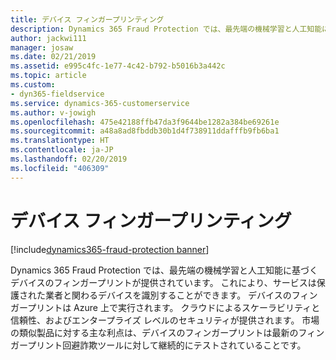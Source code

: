 ```yaml
---
title: デバイス フィンガープリンティング
description: Dynamics 365 Fraud Protection では、最先端の機械学習と人工知能に基づくデバイスのフィンガープリントが提供されています。
author: jackwi111
manager: josaw
ms.date: 02/21/2019
ms.assetid: e995c4fc-1e77-4c42-b792-b5016b3a442c
ms.topic: article
ms.custom:
- dyn365-fieldservice
ms.service: dynamics-365-customerservice
ms.author: v-jowigh
ms.openlocfilehash: 475e42188ffb47da3f9644be1282a384be69261e
ms.sourcegitcommit: a48a8ad8fbddb30b1d4f738911ddafffb9fb6ba1
ms.translationtype: HT
ms.contentlocale: ja-JP
ms.lasthandoff: 02/20/2019
ms.locfileid: "406309"
---
```

#  <a name="device-fingerprinting"></a>デバイス フィンガープリンティング
[!include[dynamics365-fraud-protection banner](../../includes/dynamics365-fraud-protection.md)]






Dynamics 365 Fraud Protection では、最先端の機械学習と人工知能に基づくデバイスのフィンガープリントが提供されています。 これにより、サービスは保護された業者と関わるデバイスを識別することができます。 デバイスのフィンガープリントは Azure 上で実行されます。 クラウドによるスケーラビリティと信頼性、およびエンタープライズ レベルのセキュリティが提供されます。 市場の類似製品に対する主な利点は、デバイスのフィンガープリントは最新のフィンガープリント回避詐欺ツールに対して継続的にテストされていることです。
